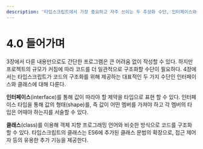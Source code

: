 ```yaml
---
description: '타입스크립트에서 가장 중요하고 자주 쓰이는 두 추상화 수단, 인터페이스와 클래스에 대해 다룬다.'
---
```


# 4.0 들어가며

3장에서 다룬 내용만으로도 간단한 프로그램은 큰 어려움 없이 작성할 수 있다. 하지만 프로젝트의 규모가 커짐에 따라 코드를 더 일관적으로 구조화할 수단이 필요하다. 4장에서는 타입스크립트가 코드의 구조화를 위해 제공하는 대표적인 두 가지 수단인 인터페이스와 클래스에 대해 다룬다.

**인터페이스**\(interface\)를 통해 값이 따라야 할 제약을 타입으로 표현 할 수 있다. 인터페이스 타입을 통해 값의 형태\(shape\)를, 즉 값이 어떤 멤버를 가져야 하고 각 멤버의 타입은 어때야 하는지를 서술할 수 있다.

**클래스**\(class\)를 이용해 객체 지향 프로그래밍 언어와 비슷한 방식으로 코드를 구조화 할 수 있다. 타입스크립트의 클래스는 ES6에 추가된 클래스 문법의 확장으로, 접근 제어자 등의 유용한 추가 기능을 제공한다.

